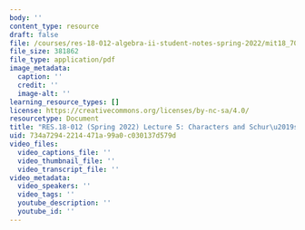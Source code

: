 ```yaml
---
body: ''
content_type: resource
draft: false
file: /courses/res-18-012-algebra-ii-student-notes-spring-2022/mit18_702s22_lect5.pdf
file_size: 381862
file_type: application/pdf
image_metadata:
  caption: ''
  credit: ''
  image-alt: ''
learning_resource_types: []
license: https://creativecommons.org/licenses/by-nc-sa/4.0/
resourcetype: Document
title: "RES.18-012 (Spring 2022) Lecture 5: Characters and Schur\u2019s Lemma"
uid: 734a7294-2214-471a-99a0-c030137d579d
video_files:
  video_captions_file: ''
  video_thumbnail_file: ''
  video_transcript_file: ''
video_metadata:
  video_speakers: ''
  video_tags: ''
  youtube_description: ''
  youtube_id: ''
---
```

